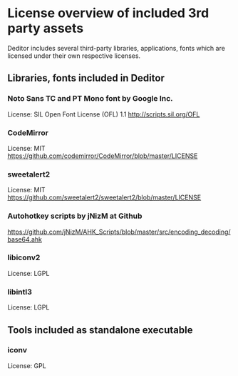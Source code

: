 # License overview of included 3rd party assets

Deditor includes several third-party libraries, applications, fonts which are licensed under their own respective licenses.

## Libraries, fonts included in Deditor

### Noto Sans TC and PT Mono font by Google Inc.
License: SIL Open Font License (OFL) 1.1
http://scripts.sil.org/OFL

### CodeMirror
License: MIT
https://github.com/codemirror/CodeMirror/blob/master/LICENSE

### sweetalert2  
License: MIT  
https://github.com/sweetalert2/sweetalert2/blob/master/LICENSE

### Autohotkey scripts by jNizM at Github
https://github.com/jNizM/AHK_Scripts/blob/master/src/encoding_decoding/base64.ahk
 
### libiconv2
License: LGPL

### libintl3
License: LGPL

## Tools included as standalone executable

### iconv 
License: GPL


